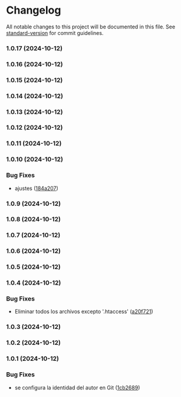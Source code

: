 # Changelog

All notable changes to this project will be documented in this file. See [standard-version](https://github.com/conventional-changelog/standard-version) for commit guidelines.

### 1.0.17 (2024-10-12)

### 1.0.16 (2024-10-12)

### 1.0.15 (2024-10-12)

### 1.0.14 (2024-10-12)

### 1.0.13 (2024-10-12)

### 1.0.12 (2024-10-12)

### 1.0.11 (2024-10-12)

### 1.0.10 (2024-10-12)


### Bug Fixes

* ajustes ([184a207](https://github.com/oscarjesus2/jobbusiness/commit/184a207bcab1b2eed22adab2c7207d104b2dde1d))

### 1.0.9 (2024-10-12)

### 1.0.8 (2024-10-12)

### 1.0.7 (2024-10-12)

### 1.0.6 (2024-10-12)

### 1.0.5 (2024-10-12)

### 1.0.4 (2024-10-12)


### Bug Fixes

* Eliminar todos los archivos excepto '.htaccess' ([a20f721](https://github.com/oscarjesus2/jobbusiness/commit/a20f721a2b0fbdcf49e73870e96124d8f38b7280))

### 1.0.3 (2024-10-12)

### 1.0.2 (2024-10-12)

### 1.0.1 (2024-10-12)


### Bug Fixes

* se configura la identidad del autor en Git ([1cb2689](https://github.com/oscarjesus2/jobbusiness/commit/1cb268923fa27c9277ce99c321cf68b2a0c11749))
